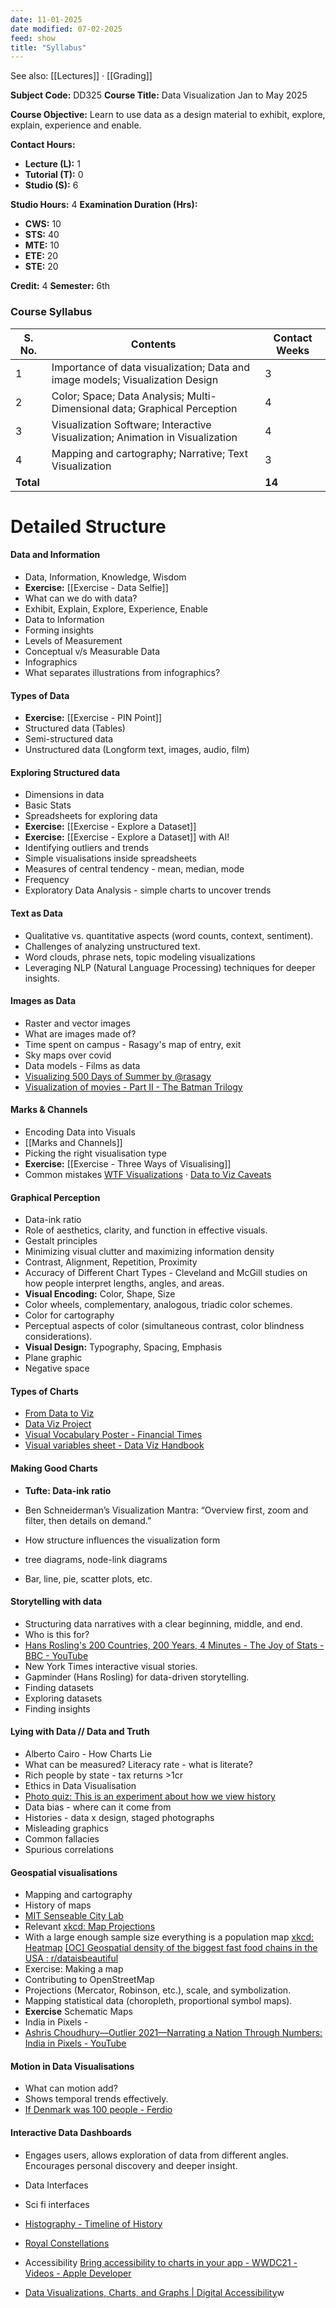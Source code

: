 ```yaml
---
date: 11-01-2025
date modified: 07-02-2025
feed: show
title: "Syllabus"
---
```


See also: [[Lectures]] · [[Grading]]

**Subject Code:** DD325
**Course Title:** Data Visualization
Jan to May 2025

**Course Objective:** Learn to use data as a design material to exhibit, explore, explain, experience and enable.

**Contact Hours:**
- **Lecture (L):** 1
- **Tutorial (T):** 0
- **Studio (S):** 6

**Studio Hours:** 4
**Examination Duration (Hrs):**
- **CWS:** 10
- **STS:** 40
- **MTE:** 10
- **ETE:** 20
- **STE:** 20

**Credit:** 4
**Semester:** 6th
### Course Syllabus

| **S. No.** | **Contents**                                                                  | **Contact Weeks** |
| ---------- | ----------------------------------------------------------------------------- | ----------------- |
| 1          | Importance of data visualization; Data and image models; Visualization Design | 3                 |
| 2          | Color; Space; Data Analysis; Multi-Dimensional data; Graphical Perception     | 4                 |
| 3          | Visualization Software; Interactive Visualization; Animation in Visualization | 4                 |
| 4          | Mapping and cartography; Narrative; Text Visualization                        | 3                 |
| **Total**  |                                                                               | **14**            |

# Detailed Structure

#### Data and Information
- Data, Information, Knowledge, Wisdom
- **Exercise:** [[Exercise - Data Selfie]]
- What can we do with data?
- Exhibit, Explain, Explore, Experience, Enable
- Data to Information
- Forming insights
- Levels of Measurement
- Conceptual v/s Measurable Data
- Infographics
- What separates illustrations from infographics?
#### Types of Data
- **Exercise:** [[Exercise - PIN Point]]
- Structured data (Tables)
- Semi-structured data
- Unstructured data (Longform text, images, audio, film)
#### Exploring Structured data
- Dimensions in data
- Basic Stats
- Spreadsheets for exploring data
- **Exercise:** [[Exercise - Explore a Dataset]]
- **Exercise:** [[Exercise - Explore a Dataset]] with AI!
- Identifying outliers and trends
- Simple visualisations inside spreadsheets
- Measures of central tendency - mean, median, mode
- Frequency
- Exploratory Data Analysis - simple charts to uncover trends
#### Text as Data
- Qualitative vs. quantitative aspects (word counts, context, sentiment).
- Challenges of analyzing unstructured text.
- Word clouds, phrase nets, topic modeling visualizations
- Leveraging NLP (Natural Language Processing) techniques for deeper insights.
#### Images as Data
- Raster and vector images
- What are images made of?
- Time spent on campus - Rasagy's map of entry, exit
- Sky maps over covid
- Data models - Films as data
- [Visualizing 500 Days of Summer by @rasagy](https://rasagy.in/500days/)
- [Visualization of movies - Part II - The Batman Trilogy](https://www.smartjava.org/examples/movie-viz/batman.html)

#### Marks & Channels
- Encoding Data into Visuals
- [[Marks and Channels]]
- Picking the right visualisation type
- **Exercise:** [[Exercise - Three Ways of Visualising]]
- Common mistakes [WTF Visualizations](https://viz.wtf/) · [Data to Viz Caveats](https://www.data-to-viz.com/caveats.html)
#### Graphical Perception
- Data-ink ratio
- Role of aesthetics, clarity, and function in effective visuals.
- Gestalt principles
- Minimizing visual clutter and maximizing information density
- Contrast, Alignment, Repetition, Proximity
- Accuracy of Different Chart Types - Cleveland and McGill studies on how people interpret lengths, angles, and areas.
- **Visual Encoding:** Color, Shape, Size
- Color wheels, complementary, analogous, triadic color schemes.
- Color for cartography
- Perceptual aspects of color (simultaneous contrast, color blindness considerations).
- **Visual Design:** Typography, Spacing, Emphasis
- Plane graphic
- Negative space
#### Types of Charts
- [From Data to Viz](https://www.data-to-viz.com/)
- [Data Viz Project](https://datavizproject.com/)
- [Visual Vocabulary Poster - Financial Times ](https://github.com/Financial-Times/chart-doctor/blob/main/visual-vocabulary/FT4schools_RGS.pdf)
- [Visual variables sheet - Data Viz Handbook](https://www.dropbox.com/s/ggmmqdvnjlapke5/DVHB_VisualVariables_A3.pdf?dl=0)

#### Making Good Charts
- **Tufte: Data-ink ratio**
- Ben Schneiderman’s Visualization Mantra: “Overview first, zoom and filter, then details on demand.”

- How structure influences the visualization form
- tree diagrams, node-link diagrams
- Bar, line, pie, scatter plots, etc.
#### Storytelling with data
- Structuring data narratives with a clear beginning, middle, and end.
- Who is this for?
- [Hans Rosling's 200 Countries, 200 Years, 4 Minutes - The Joy of Stats - BBC - YouTube](https://www.youtube.com/watch?v=jbkSRLYSojo)
- New York Times interactive visual stories.
- Gapminder (Hans Rosling) for data-driven storytelling.
- Finding datasets
- Exploring datasets
- Finding insights
#### Lying with Data // Data and Truth
- Alberto Cairo - How Charts Lie
- What can be measured? Literacy rate - what is literate?
- Rich people by state - tax returns >1cr
- Ethics in Data Visualisation
- [Photo quiz: This is an experiment about how we view history](https://pudding.cool/2020/10/photo-history/)
- Data bias - where can it come from
- Histories - data x design, staged photographs
- Misleading graphics
- Common fallacies
- Spurious correlations
#### Geospatial visualisations
- Mapping and cartography
- History of maps
- [MIT Senseable City Lab](https://senseable.mit.edu/)
- Relevant [xkcd: Map Projections](https://xkcd.com/977/)
- With a large enough sample size everything is a population map [xkcd: Heatmap](https://xkcd.com/1138/) [\[OC\] Geospatial density of the biggest fast food chains in the USA : r/dataisbeautiful](https://www.reddit.com/r/dataisbeautiful/comments/zkercv/oc_geospatial_density_of_the_biggest_fast_food/)
- Exercise: Making a map
- Contributing to OpenStreetMap
- Projections (Mercator, Robinson, etc.), scale, and symbolization.
- Mapping statistical data (choropleth, proportional symbol maps).
- **Exercise** Schematic Maps
- India in Pixels -
- [Ashris Choudhury—Outlier 2021—Narrating a Nation Through Numbers: India in Pixels - YouTube](https://www.youtube.com/watch?v=p1uxZMGyX6E)
#### Motion in Data Visualisations
- What can motion add?
- Shows temporal trends effectively.
- [If Denmark was 100 people - Ferdio](https://ferdio.com/en/work/statistics-denmark-100-people/)
#### Interactive Data Dashboards
- Engages users, allows exploration of data from different angles. Encourages personal discovery and deeper insight.
- Data Interfaces
- Sci fi interfaces
- [Histography - Timeline of History](https://histography.io/)
- [Royal Constellations](https://royalconstellations.visualcinnamon.com/)

- Accessibility [Bring accessibility to charts in your app - WWDC21 - Videos - Apple Developer](https://developer.apple.com/videos/play/wwdc2021/10122/)
- [Data Visualizations, Charts, and Graphs \| Digital Accessibility​](https://accessibility.huit.harvard.edu/data-viz-charts-graphs)w
